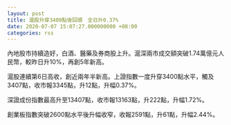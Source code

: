 ```yaml
---
layout: post
title: 滬股升穿3400點後回順　全日升0.37%
date: 2020-07-07 15:07:27.000000000 +08:00
categories: rss
---
```


內地股市持續造好，白酒、醫藥及券商股上升。滬深兩市成交額突破1.74萬億元人民幣，較昨日升10%，再創5年新高。

滬股連續第6日高收，創近兩年半新高。上證指數一度升穿3400點水平，觸及3407點，收市報3345點，升12點，升幅0.37%。

深證成份指數最高升至13407點，收市報13163點，升222點，升幅1.72%。

創業板指數突破2600點水平後升幅收窄，收報2591點，升61點，升幅2.44%。

